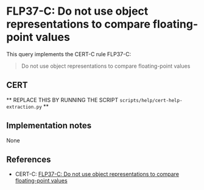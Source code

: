 # FLP37-C: Do not use object representations to compare floating-point values

This query implements the CERT-C rule FLP37-C:

> Do not use object representations to compare floating-point values
## CERT

** REPLACE THIS BY RUNNING THE SCRIPT `scripts/help/cert-help-extraction.py` **

## Implementation notes

None

## References

* CERT-C: [FLP37-C: Do not use object representations to compare floating-point values](https://wiki.sei.cmu.edu/confluence/display/c)
